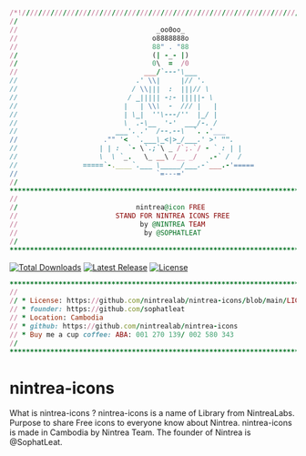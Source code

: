 # 
```ruby
/*!///////////////////////////////////////////////////////////////////////////
//  	                                                                    //
//    	                            _oo0oo_                                 //
//    	                           o8888888o                                //
//    	                           88" . "88                                //
//    	                           (| -_- |)                                //
//    	                           0\  =  /0                                //
//    	                         ___/`---'\___                              //
//    	                       .' \\|     |// '.                            //
//    	                      / \\|||  :  |||// \                           //
//    	                     / _||||| -:- |||||- \                          //
//    	                    |   | \\\  -  /// |   |                         //
//    	                    | \_|  ''\---/''  |_/ |                         //
//    	                    \  .-\__  '-'  ___/-. /                         //
//    	                  ___'. .'  /--.--\  `. .'___                       //
//    	               ."" '<  `.___\_<|>_/___.' >' "".                     //
//    	              | | :  `- \`.;`\ _ /`;.`/ - ` : | |                   //
//    	              \  \ `_.   \_ __\ /__ _/   .-` /  /                   //
//    	          =====`-.____`.___ \_____/___.-`___.-'=====                //
//    	                            `=---='                                 //
//  	                                                                    //
******************************************************************************
//                                                                          //
//                             nintrea@icon FREE                           //
//                        STAND FOR NINTREA ICONS FREE                      //
//                              by @NINTREA TEAM                            //
//                               by @SOPHATLEAT                             //
//                                                                          //
******************************************************************************
```

<p style="text-aligh:center">
    <a href="https://www.npmjs.com/package/nintrea-icon"><img src="https://img.shields.io/npm/dt/nintrea-icon.svg" alt="Total Downloads"></a>
    <a href="https://github.com/nintrealab/nintrea-icon"><img src="https://img.shields.io/npm/v/nintrea-icon.svg" alt="Latest Release"></a>
    <a href="https://github.com/nintrealab/nintrea-icons/blob/main/LICENSE"><img src="https://img.shields.io/npm/l/nintrea-icon.svg" alt="License"></a>
<p>

    
```ruby
******************************************************************************
//                                                                          //
// * License: https://github.com/nintrealab/nintrea-icons/blob/main/LICENSE //  
// * founder: https://github.com/sophatleat                                 //  
// * Location: Cambodia                                                     //  
// * github: https://github.com/nintrealab/nintrea-icons                    //  
// * Buy me a cup coffee: ABA: 001 270 139/ 002 580 343                     //  
//                                                                          //  
*****************************************************************************/
```



# nintrea-icons
What is nintrea-icons ? nintrea-icons is a name of Library from NintreaLabs. Purpose to share Free icons to everyone know about Nintrea. nintrea-icons is made in Cambodia by Nintrea Team. The founder of Nintrea is @SophatLeat.

